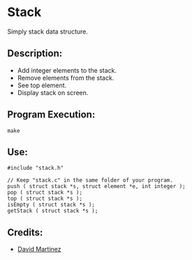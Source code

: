 # Stack

Simply stack data structure.

## Description:

- Add integer elements to the stack.
- Remove elements from the stack.
- See top element.
- Display stack on screen.

## Program Execution:

```
make
```

## Use:

```
#include "stack.h"

// Keep "stack.c" in the same folder of your program.
push ( struct stack *s, struct element *e, int integer );
pop ( struct stack *s );
top ( struct stack *s );
isEmpty ( struct stack *s );
getStack ( struct stack *s );
```

## Credits:

- [ David Martinez ]( https://www.facebook.com/Davestringh )
